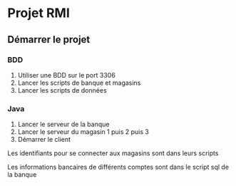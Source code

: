 # Projet RMI

## Démarrer le projet

### BDD
1. Utiliser une BDD sur le port 3306
2. Lancer les scripts de banque et magasins
3. Lancer les scripts de données

### Java
1. Lancer le serveur de la banque
2. Lancer le serveur du magasin 1 puis 2 puis 3
3. Démarrer le client

Les identifiants pour se connecter aux magasins sont dans leurs scripts

Les informations bancaires de différents comptes sont dans le script sql de la banque